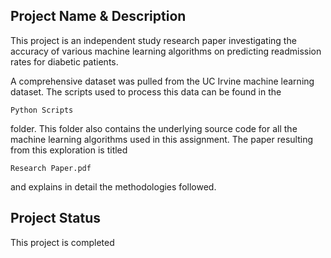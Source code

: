 ## Project Name & Description

This project is an independent study research paper investigating the accuracy of various machine learning algorithms on predicting readmission rates for diabetic patients. 

A comprehensive dataset was pulled from the UC Irvine machine learning dataset. The scripts used to process this data can be found in the 

```
Python Scripts
```

folder. This folder also contains the underlying source code for all the machine learning algorithms used in this assignment. The paper resulting from this exploration is titled

```
Research Paper.pdf
```
and explains in detail the methodologies followed. 

## Project Status

This project is completed

